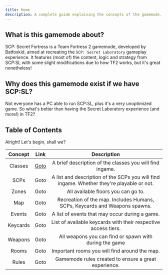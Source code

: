 ```yaml
---
title: Home
description: A complete guide explaining the concepts of the gamemode.
---
```


## What is this gamemode about?

SCP: Secret Fortress is a Team Fortress 2 gamemode, developed by Batfoxkid, aimed at recreating the `SCP: Secret Laboratory` gameplay experience. It features (most of) the content, logic and strategy from SCP:SL with some slight modifications due to how TF2 works, but it's great nonetheless!

## Why does this gamemode exist if we have SCP:SL?

Not everyone has a PC able to run SCP:SL, plus it's a very unoptimized game. So what's better than having the Secret Laboratory experience (and more!) in TF2?

## Table of Contents

Alright! Let's begin, shall we?

|  Concept | Link                |                                        Description                                        |
|:--------:|:-------------------:|:-----------------------------------------------------------------------------------------:|
| Classes  | [Goto](/classes.md) | A brief description of the classes you will find ingame.                                  |
| SCPs     | Goto                | A list and description of the SCPs you will find ingame. Whether they're playable or not. |
| Zones    | Goto                | All available floors you can go to.                                                       |
| Map      | Goto                | Recreation of the map. Includes Humans, SCPs, Keycards and Weapons spawns.                |
| Events   | Goto                | A list of events that may occur during a game.                                            |
| Keycards | Goto                | List of available keycards with their respective access tiers.                            |
| Weapons  | Goto                | All weapons you can find or spawn with during the game                                    |
| Rooms    | Goto                | Important rooms you will find around the map.                                             |
| Rules    | Goto                | Gamemode rules created to ensure a great experience.                                      |